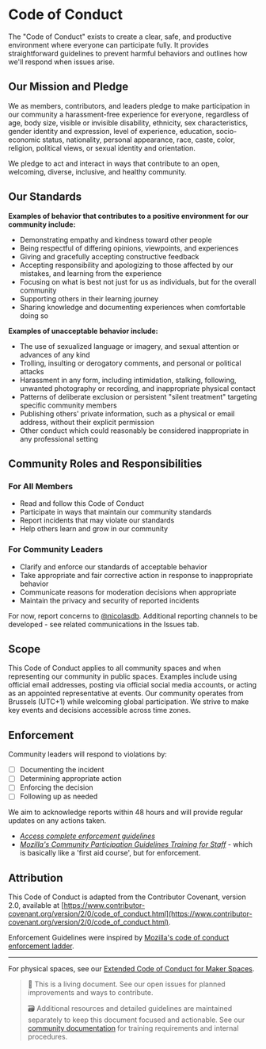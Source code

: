 # Code of Conduct

The "Code of Conduct" exists to create a clear, safe, and productive environment where everyone can participate fully. It provides straightforward guidelines to prevent harmful behaviors and outlines how we'll respond when issues arise.

## Our Mission and Pledge

We as members, contributors, and leaders pledge to make participation in our community a harassment-free experience for everyone, regardless of age, body size, visible or invisible disability, ethnicity, sex characteristics, gender identity and expression, level of experience, education, socio-economic status, nationality, personal appearance, race, caste, color, religion, political views, or sexual identity and orientation.

We pledge to act and interact in ways that contribute to an open, welcoming, diverse, inclusive, and healthy community.

## Our Standards

**Examples of behavior that contributes to a positive environment for our community include:**

* Demonstrating empathy and kindness toward other people
* Being respectful of differing opinions, viewpoints, and experiences
* Giving and gracefully accepting constructive feedback
* Accepting responsibility and apologizing to those affected by our mistakes, and learning from the experience
* Focusing on what is best not just for us as individuals, but for the overall community
* Supporting others in their learning journey
* Sharing knowledge and documenting experiences when comfortable doing so

**Examples of unacceptable behavior include:**

* The use of sexualized language or imagery, and sexual attention or advances of any kind
* Trolling, insulting or derogatory comments, and personal or political attacks
* Harassment in any form, including intimidation, stalking, following, unwanted photography or recording, and inappropriate physical contact
* Patterns of deliberate exclusion or persistent "silent treatment" targeting specific community members
* Publishing others' private information, such as a physical or email address, without their explicit permission
* Other conduct which could reasonably be considered inappropriate in any professional setting

## Community Roles and Responsibilities

### For All Members

* Read and follow this Code of Conduct
* Participate in ways that maintain our community standards
* Report incidents that may violate our standards
* Help others learn and grow in our community

### For Community Leaders

* Clarify and enforce our standards of acceptable behavior
* Take appropriate and fair corrective action in response to inappropriate behavior
* Communicate reasons for moderation decisions when appropriate
* Maintain the privacy and security of reported incidents

For now, report concerns to [@nicolasdb](https://github.com/nicolasdb). Additional reporting channels to be developed - see related communications in the Issues tab.

## Scope

This Code of Conduct applies to all community spaces and when representing our community in public spaces. Examples include using official email addresses, posting via official social media accounts, or acting as an appointed representative at events.
Our community operates from Brussels (UTC+1) while welcoming global participation. We strive to make key events and decisions accessible across time zones.

## Enforcement

Community leaders will respond to violations by:

* [ ] Documenting the incident
* [ ] Determining appropriate action
* [ ] Enforcing the decision
* [ ] Following up as needed

We aim to acknowledge reports within 48 hours and will provide regular updates on any actions taken.

* [_Access complete enforcement guidelines_](https://github.com/mozilla/inclusion/blob/master/code-of-conduct-enforcement/consequence-ladder.md)
* [_Mozilla's Community Participation Guidelines Training for Staff_](https://mozilla.teachable.com/p/cpg-training-staff) - which is basically like a 'first aid course', but for enforcement.

## Attribution

This Code of Conduct is adapted from the Contributor Covenant, version 2.0, available at [https://www.contributor-covenant.org/version/2/0/code_of_conduct.html](https://www.contributor-covenant.org/version/2/0/code_of_conduct.html).

Enforcement Guidelines were inspired by [Mozilla's code of conduct enforcement ladder](https://github.com/mozilla/inclusion/tree/master).

---

For physical spaces, see our [Extended Code of Conduct for Maker Spaces](./docs/CODE_OF_CONDUCT_extended.md).

> 📝 This is a living document. See our open issues for planned improvements and ways to contribute.
>
> 🗃️ Additional resources and detailed guidelines are maintained separately to keep this document focused and actionable. See our [community documentation](./docs/) for training requirements and internal procedures.
